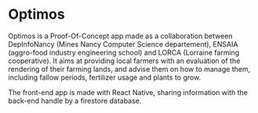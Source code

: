 # Optimos

Optimos is a Proof-Of-Concept app made as a collaboration between DepInfoNancy (Mines Nancy Computer Science departement), 
ENSAIA (aggro-food industry engineering school) and LORCA (Lorraine farming cooperative). It aims at providing local farmers 
with an evaluation of the rendering of their farming lands, and advise them on how to manage them, including fallow periods,
fertilizer usage and plants to grow.

The front-end app is made with React Native, sharing information with the back-end handle by a firestore database.
